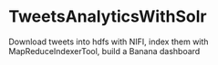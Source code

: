 # TweetsAnalyticsWithSolr
Download tweets into hdfs with NIFI, index them with MapReduceIndexerTool, build a Banana dashboard 

